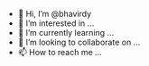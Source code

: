 - 👋 Hi, I’m @bhavirdy
- 👀 I’m interested in ...
- 🌱 I’m currently learning ...
- 💞️ I’m looking to collaborate on ...
- 📫 How to reach me ...

<!---
bhavirdy/bhavirdy is a ✨ special ✨ repository because its `README.md` (this file) appears on your GitHub profile.
You can click the Preview link to take a look at your changes.
--->
